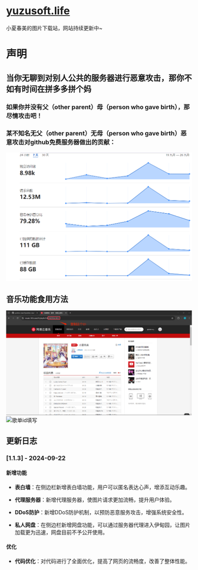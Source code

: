 # [yuzusoft.life](https://yuzusoft.life)
小夏春美的图片下载站，网站持续更新中~

# 声明

## 当你无聊到对别人公共的服务器进行恶意攻击，那你不如有时间在拼多多拼个妈

### 如果你并没有父（other parent）母（person who gave birth），那尽情攻击吧！

### 某不知名无父（other parent）无母（person who gave birth）恶意攻击对github免费服务器做出的贡献：
                                                                           
![事件](https://github.com/yoshino-xiao7/tp/blob/main/img/ddos-pmz.png?raw=true)

## 音乐功能食用方法
![歌单id获取](https://github.com/yoshino-xiao7/tp/blob/main/img/wyyid.png?raw=true)
![歌单id填写](https://github.com/yoshino-xiao7/tp/blob/main/img/ydy.png?raw=true)

## 更新日志

### [1.1.3] - 2024-09-22

#### 新增功能

- **表白墙**：在侧边栏新增表白墙功能，用户可以匿名表达心声，增添互动乐趣。
  
- **代理服务器**：新增代理服务器，使图片请求更加流畅，提升用户体验。

- **DDoS防护**：新增DDoS防护机制，以预防恶意服务攻击，增强系统安全性。

- **私人网盘**：在侧边栏新增网盘功能，可以通过服务器代理进入伊甸园，让图片加载更为迅速，网盘目前不予公开使用。
#### 优化
- **代码优化**：对代码进行了全面优化，提高了网页的流畅度，改善了整体性能。

